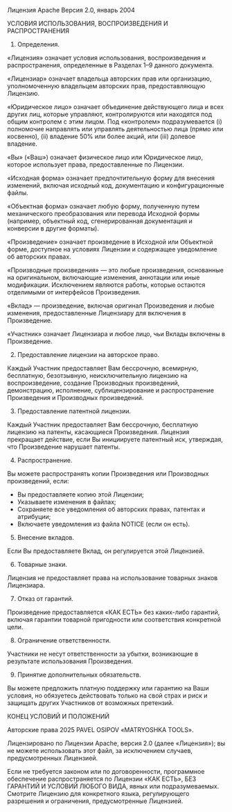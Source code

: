 Лицензия Apache
Версия 2.0, январь 2004

УСЛОВИЯ ИСПОЛЬЗОВАНИЯ, ВОСПРОИЗВЕДЕНИЯ И РАСПРОСТРАНЕНИЯ

1. Определения.

«Лицензия» означает условия использования, воспроизведения и распространения, определенные в Разделах 1–9 данного документа.

«Лицензиар» означает владельца авторских прав или организацию, уполномоченную владельцем авторских прав, предоставляющую Лицензию.

«Юридическое лицо» означает объединение действующего лица и всех других лиц, которые управляют, контролируются или находятся под общим контролем с этим лицом. Под «контролем» подразумевается (i) полномочие направлять или управлять деятельностью лица (прямо или косвенно), (ii) владение 50% или более акций, или (iii) долевое владение.

«Вы» («Ваш») означает физическое лицо или Юридическое лицо, которое использует права, предоставленные по Лицензии.

«Исходная форма» означает предпочтительную форму для внесения изменений, включая исходный код, документацию и конфигурационные файлы.

«Объектная форма» означает любую форму, полученную путем механического преобразования или перевода Исходной формы (например, объектный код, сгенерированная документация и конверсии в другие форматы).

«Произведение» означает произведение в Исходной или Объектной форме, доступное на условиях Лицензии и содержащее уведомление об авторских правах.

«Производные произведения» — это любые произведения, основанные на оригинальном, включающие изменения, аннотации или иные модификации. Исключением являются работы, которые остаются отделимыми от интерфейсов Произведения.

«Вклад» — произведение, включая оригинал Произведения и любые изменения, предоставленные Лицензиару для включения в Произведение.

«Участник» означает Лицензиара и любое лицо, чьи Вклады включены в Произведение.

2. Предоставление лицензии на авторское право.

Каждый Участник предоставляет Вам бессрочную, всемирную, бесплатную, безотзывную, неисключительную лицензию на воспроизведение, создание Производных произведений, демонстрацию, исполнение, сублицензирование и распространение Произведения и Производных произведений.

3. Предоставление патентной лицензии.

Каждый Участник предоставляет Вам бессрочную, бесплатную лицензию на патенты, касающиеся Произведения. Лицензия прекращает действие, если Вы инициируете патентный иск, утверждая, что Произведение нарушает патенты.

4. Распространение.

Вы можете распространять копии Произведения или Производных произведений, если:
- Вы предоставляете копию этой Лицензии;
- Указываете изменения в файлах;
- Сохраняете все уведомления об авторских правах, патентах и атрибуции;
- Включаете уведомления из файла NOTICE (если он есть).

5. Внесение вкладов.

Если Вы предоставляете Вклад, он регулируется этой Лицензией.

6. Товарные знаки.

Лицензия не предоставляет права на использование товарных знаков Лицензиара.

7. Отказ от гарантий.

Произведение предоставляется «КАК ЕСТЬ» без каких-либо гарантий, включая гарантии товарной пригодности или соответствия конкретной цели.

8. Ограничение ответственности.

Участники не несут ответственности за убытки, возникающие в результате использования Произведения.

9. Принятие дополнительных обязательств.

Вы можете предложить платную поддержку или гарантию на Ваши условия, но обязуетесь действовать только на свой страх и риск и защищать других Участников от возможных претензий.

КОНЕЦ УСЛОВИЙ И ПОЛОЖЕНИЙ

Авторские права 2025 PAVEL OSIPOV «MATRYOSHKA TOOLS».

Лицензировано по Лицензии Apache, версия 2.0 (далее «Лицензия»);
вы не можете использовать этот файл, за исключением случаев, предусмотренных Лицензией.

Если не требуется законом или по договоренности, программное обеспечение
распространяется по Лицензии «КАК ЕСТЬ», БЕЗ ГАРАНТИЙ И УСЛОВИЙ ЛЮБОГО ВИДА, явных или подразумеваемых.
Смотрите Лицензию для конкретного языка, регулирующего разрешения и
ограничения, предусмотренные Лицензией.